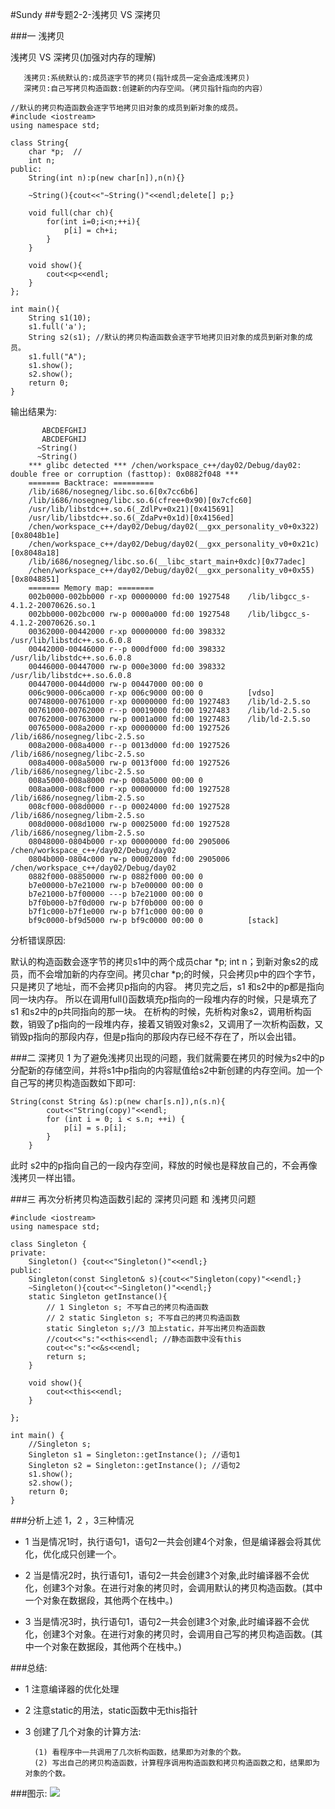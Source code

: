 #Sundy
##专题2-2-浅拷贝 VS 深拷贝

###一  浅拷贝


浅拷贝 VS 深拷贝(加强对内存的理解)
	
	   浅拷贝:系统默认的:成员逐字节的拷贝(指针成员一定会造成浅拷贝)
	   深拷贝:自己写拷贝构造函数:创建新的内存空间。（拷贝指针指向的内容）

 	//默认的拷贝构造函数会逐字节地拷贝旧对象的成员到新对象的成员。
	#include <iostream>
	using namespace std;
	
	class String{
		char *p;  //
		int n;
	public:
		String(int n):p(new char[n]),n(n){}
	
		~String(){cout<<"~String()"<<endl;delete[] p;}
	
		void full(char ch){
			for(int i=0;i<n;++i){
				p[i] = ch+i;
			}
		}
	
		void show(){
			cout<<p<<endl;
		}
	};
	
	int main(){
		String s1(10);
		s1.full('a');
		String s2(s1); //默认的拷贝构造函数会逐字节地拷贝旧对象的成员到新对象的成员。
		s1.full("A");
		s1.show();
		s2.show();
		return 0;
	}

输出结果为:

		   ABCDEFGHIJ
		   ABCDEFGHIJ
		  ~String()
		  ~String()
		*** glibc detected *** /chen/workspace_c++/day02/Debug/day02: double free or corruption (fasttop): 0x0882f048 ***
		======= Backtrace: =========
		/lib/i686/nosegneg/libc.so.6[0x7cc6b6]
		/lib/i686/nosegneg/libc.so.6(cfree+0x90)[0x7cfc60]
		/usr/lib/libstdc++.so.6(_ZdlPv+0x21)[0x415691]
		/usr/lib/libstdc++.so.6(_ZdaPv+0x1d)[0x4156ed]
		/chen/workspace_c++/day02/Debug/day02(__gxx_personality_v0+0x322)[0x8048b1e]
		/chen/workspace_c++/day02/Debug/day02(__gxx_personality_v0+0x21c)[0x8048a18]
		/lib/i686/nosegneg/libc.so.6(__libc_start_main+0xdc)[0x77adec]
		/chen/workspace_c++/day02/Debug/day02(__gxx_personality_v0+0x55)[0x8048851]
		======= Memory map: ========
		002b0000-002bb000 r-xp 00000000 fd:00 1927548    /lib/libgcc_s-4.1.2-20070626.so.1
		002bb000-002bc000 rw-p 0000a000 fd:00 1927548    /lib/libgcc_s-4.1.2-20070626.so.1
		00362000-00442000 r-xp 00000000 fd:00 398332     /usr/lib/libstdc++.so.6.0.8
		00442000-00446000 r--p 000df000 fd:00 398332     /usr/lib/libstdc++.so.6.0.8
		00446000-00447000 rw-p 000e3000 fd:00 398332     /usr/lib/libstdc++.so.6.0.8
		00447000-0044d000 rw-p 00447000 00:00 0 
		006c9000-006ca000 r-xp 006c9000 00:00 0          [vdso]
		00748000-00761000 r-xp 00000000 fd:00 1927483    /lib/ld-2.5.so
		00761000-00762000 r--p 00019000 fd:00 1927483    /lib/ld-2.5.so
		00762000-00763000 rw-p 0001a000 fd:00 1927483    /lib/ld-2.5.so
		00765000-008a2000 r-xp 00000000 fd:00 1927526    /lib/i686/nosegneg/libc-2.5.so
		008a2000-008a4000 r--p 0013d000 fd:00 1927526    /lib/i686/nosegneg/libc-2.5.so
		008a4000-008a5000 rw-p 0013f000 fd:00 1927526    /lib/i686/nosegneg/libc-2.5.so
		008a5000-008a8000 rw-p 008a5000 00:00 0 
		008aa000-008cf000 r-xp 00000000 fd:00 1927528    /lib/i686/nosegneg/libm-2.5.so
		008cf000-008d0000 r--p 00024000 fd:00 1927528    /lib/i686/nosegneg/libm-2.5.so
		008d0000-008d1000 rw-p 00025000 fd:00 1927528    /lib/i686/nosegneg/libm-2.5.so
		08048000-0804b000 r-xp 00000000 fd:00 2905006    /chen/workspace_c++/day02/Debug/day02
		0804b000-0804c000 rw-p 00002000 fd:00 2905006    /chen/workspace_c++/day02/Debug/day02
		0882f000-08850000 rw-p 0882f000 00:00 0 
		b7e00000-b7e21000 rw-p b7e00000 00:00 0 
		b7e21000-b7f00000 ---p b7e21000 00:00 0 
		b7f0b000-b7f0d000 rw-p b7f0b000 00:00 0 
		b7f1c000-b7f1e000 rw-p b7f1c000 00:00 0 
		bf9c0000-bf9d5000 rw-p bf9c0000 00:00 0          [stack]

分析错误原因:

   默认的构造函数会逐字节的拷贝s1中的两个成员char *p; int n；到新对象s2的成员，而不会增加新的内存空间。拷贝char *p;的时候，只会拷贝p中的四个字节，只是拷贝了地址，而不会拷贝p指向的内容。  拷贝完之后，s1 和s2中的p都是指向同一块内存。  所以在调用full()函数填充p指向的一段堆内存的时候，只是填充了s1 和s2中的p共同指向的那一块。 在析构的时候，先析构对象s2，调用析构函数，销毁了p指向的一段堆内存，接着又销毁对象s2，又调用了一次析构函数，又销毁p指向的那段内存，但是p指向的那段内存已经不存在了，所以会出错。


###二 深拷贝
  1 为了避免浅拷贝出现的问题，我们就需要在拷贝的时候为s2中的p分配新的存储空间，并将s1中p指向的内容赋值给s2中新创建的内存空间。加一个自己写的拷贝构造函数如下即可:


	String(const String &s):p(new char[s.n]),n(s.n){
			cout<<"String(copy)"<<endl;
			for (int i = 0; i < s.n; ++i) {
				p[i] = s.p[i];
			}
		}

此时 s2中的p指向自己的一段内存空间，释放的时候也是释放自己的，不会再像浅拷贝一样出错。




###三 再次分析拷贝构造函数引起的 深拷贝问题 和 浅拷贝问题

	#include <iostream>
	using namespace std;
	
	class Singleton {
	private:
		Singleton() {cout<<"Singleton()"<<endl;}
	public:
		Singleton(const Singleton& s){cout<<"Singleton(copy)"<<endl;}
		~Singleton(){cout<<"~Singleton()"<<endl;}
		static Singleton getInstance(){
			// 1 Singleton s; 不写自己的拷贝构造函数
			// 2 static Singleton s; 不写自己的拷贝构造函数
			static Singleton s;//3 加上static，并写出拷贝构造函数
			//cout<<"s:"<<this<<endl; //静态函数中没有this
			cout<<"s:"<<&s<<endl;
			return s;
		}
	
		void show(){
			cout<<this<<endl;
		}
	
	};
	
	int main() {
		//Singleton s;
		Singleton s1 = Singleton::getInstance(); //语句1
		Singleton s2 = Singleton::getInstance(); //语句2
		s1.show();
		s2.show();
		return 0;
	}


###分析上述 1，2 ，3三种情况
 

- 1 当是情况1时，执行语句1，语句2一共会创建4个对象，但是编译器会将其优化，优化成只创建一个。


-  2 当是情况2时，执行语句1，语句2一共会创建3个对象,此时编译器不会优化，创建3个对象。在进行对象的拷贝时，会调用默认的拷贝构造函数。(其中一个对象在数据段，其他两个在栈中。)


-  3 当是情况3时，执行语句1，语句2一共会创建3个对象,此时编译器不会优化，创建3个对象。在进行对象的拷贝时，会调用自己写的拷贝构造函数。(其中一个对象在数据段，其他两个在栈中。)

###总结:
- 1 注意编译器的优化处理
- 2 注意static的用法，static函数中无this指针
- 3 创建了几个对象的计算方法:
 
		(1) 看程序中一共调用了几次析构函数，结果即为对象的个数。
		(2) 写出自己的拷贝构造函数，计算程序调用构造函数和拷贝构造函数之和，结果即为对象的个数。
  
###图示:
![](http://i.imgur.com/geDBev1.png)

